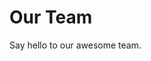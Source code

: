 <script setup>
import { VPTeamMembers } from 'vitepress/theme'

const members = [
  {
    avatar: 'https://cdn.mengze.vip/gh/YShenZe/Blog-Static-Resource@main/images/1f94e9c693374150b1f8dfd8de0fcce1.jpeg',
    name: 'MengZe',
    title: 'Creator',
    links: [
      { icon: 'github', link: 'https://github.com/YSHenZe' }
    ]
  }
]
</script>

# Our Team

Say hello to our awesome team.

<VPTeamMembers size="small" :members="members" />
